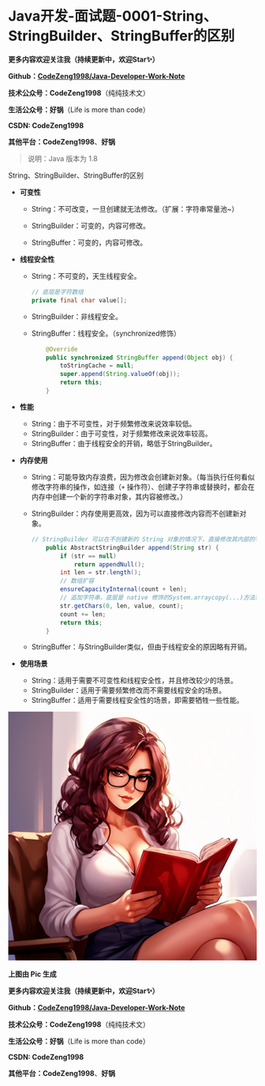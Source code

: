 # Java开发-面试题-0001-String、StringBuilder、StringBuffer的区别





**更多内容欢迎关注我（持续更新中，欢迎Star✨）**

**Github：[CodeZeng1998/Java-Developer-Work-Note](https://github.com/CodeZeng1998/Java-Developer-Work-Note)**

**技术公众号：CodeZeng1998**（纯纯技术文）

**生活公众号：好锅**（Life is more than code）

**CSDN: CodeZeng1998**

**其他平台：CodeZeng1998**、**好锅**





> 说明：Java 版本为 1.8





String、StringBuilder、StringBuffer的区别

* **可变性**

  * String：不可改变，一旦创建就无法修改。（扩展：字符串常量池~）

  * StringBuilder：可变的，内容可修改。

  * StringBuffer：可变的，内容可修改。

    

* **线程安全性**

  * String：不可变的，天生线程安全。

    ```java
    // 底层是字符数组
    private final char value[];
    ```

  * StringBuilder：非线程安全。

  * StringBuffer：线程安全。（synchronized修饰）

    ```java
        @Override
        public synchronized StringBuffer append(Object obj) {
            toStringCache = null;
            super.append(String.valueOf(obj));
            return this;
        }
    ```

    

* **性能**

  * String：由于不可变性，对于频繁修改来说效率较低。
  * StringBuilder：由于可变性，对于频繁修改来说效率较高。
  * StringBuffer：由于线程安全的开销，略低于StringBuilder。

* **内存使用**

  * String：可能导致内存浪费，因为修改会创建新对象。（每当执行任何看似修改字符串的操作，如连接（`+` 操作符）、创建子字符串或替换时，都会在内存中创建一个新的字符串对象，其内容被修改。）

  * StringBuilder：内存使用更高效，因为可以直接修改内容而不创建新对象。

    ```java
    // StringBuilder 可以在不创建新的 String 对象的情况下，直接修改其内部的字符数组，并实时更新内容。这种直接的字符数组操作使得在进行字符串追加时能够避免额外的内存分配和对象创建，从而提高了性能和内存使用效率。
        public AbstractStringBuilder append(String str) {
            if (str == null)
                return appendNull();
            int len = str.length();
            // 数组扩容
            ensureCapacityInternal(count + len);
            // 追加字符串，底层是 native 修饰的System.arraycopy(...)方法实现数组拷贝
            str.getChars(0, len, value, count);
            count += len;
            return this;
        }
    ```

  * StringBuffer：与StringBuilder类似，但由于线程安全的原因略有开销。

* **使用场景**

  * String：适用于需要不可变性和线程安全性，并且修改较少的场景。
  * StringBuilder：适用于需要频繁修改而不需要线程安全的场景。
  * StringBuffer：适用于需要线程安全性的场景，即需要牺牲一些性能。





![](.\image\0000.png)

**上图由 Pic 生成**





**更多内容欢迎关注我（持续更新中，欢迎Star✨）**

**Github：[CodeZeng1998/Java-Developer-Work-Note](https://github.com/CodeZeng1998/Java-Developer-Work-Note)**

**技术公众号：CodeZeng1998**（纯纯技术文）

**生活公众号：好锅**（Life is more than code）

**CSDN: CodeZeng1998**

**其他平台：CodeZeng1998**、**好锅**

